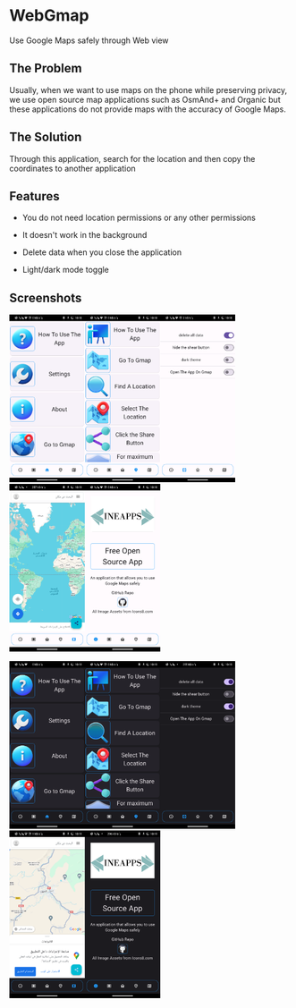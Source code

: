 
# WebGmap
Use Google Maps safely through Web view


## The Problem
Usually, when we want to use maps on the phone while preserving privacy, we use open source map applications such as OsmAnd+ and Organic but these applications do not provide maps with the accuracy of Google Maps.
## The Solution
Through this application, search for the location and then copy the coordinates to another application
## Features
- You do not need location permissions or any other permissions
- It doesn't work in the background
 - Delete data when you close the application

- Light/dark mode toggle


## Screenshots

<img src="https://github.com/NasreddineLoukriz/webgmap/blob/main/Pictures/Screenshot_20240208-101820_webgmap.png" height="300em" /><img src="https://github.com/NasreddineLoukriz/webgmap/blob/main/Pictures/Screenshot_20240208-101829_webgmap.png" height="300em" /><img src="https://github.com/NasreddineLoukriz/webgmap/blob/main/Pictures/Screenshot_20240208-101840_webgmap.png" height="300em" /><img src="https://github.com/NasreddineLoukriz/webgmap/blob/main/Pictures/Screenshot_20240208-101906_webgmap.png" height="300em" /><img src="https://github.com/NasreddineLoukriz/webgmap/blob/main/Pictures/Screenshot_20240208-101846_webgmap.png" height="300em" />

<img src="https://github.com/NasreddineLoukriz/webgmap/blob/main/Pictures/Screenshot_20240208-101919_webgmap.png" height="300em" /><img src="https://github.com/NasreddineLoukriz/webgmap/blob/main/Pictures/Screenshot_20240208-101922_webgmap.png" height="300em" /><img src="https://github.com/NasreddineLoukriz/webgmap/blob/main/Pictures/Screenshot_20240208-101911_webgmap.png" height="300em" /><img src="https://github.com/NasreddineLoukriz/webgmap/blob/main/Pictures/Screenshot_20240208-101926_webgmap.png" height="300em" /><img src="https://github.com/NasreddineLoukriz/webgmap/blob/main/Pictures/Screenshot_20240208-101915_webgmap.png" height="300em" />

